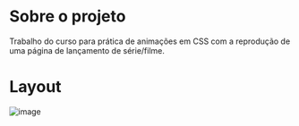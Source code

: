 # Sobre o projeto 
Trabalho do curso para prática de animações em CSS com a reprodução de uma página de lançamento de série/filme. 

# Layout
![image](https://github.com/andria-af/Desafio-animacao/assets/121044319/a97985bc-2a78-4898-a0f2-3dc387f19ad7)





